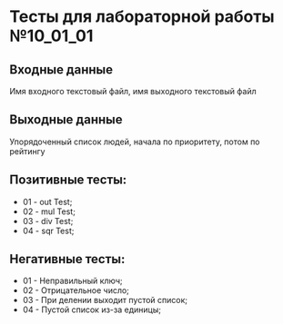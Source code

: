 # Тесты для лабораторной работы №10_01_01
## Входные данные
Имя входного текстовый файл, имя выходного текстовый файл 
## Выходные данные
Упорядоченный список людей, начала по приоритету, потом по рейтингу
## Позитивные тесты:
- 01 - out Test;
- 02 - mul Test;
- 03 - div Test;
- 04 - sqr Test;
## Негативные тесты:
- 01 - Неправильный ключ;
- 02 - Отрицательное число;
- 03 - При делении выходит пустой список;
- 04 - Пустой список из-за единицы;